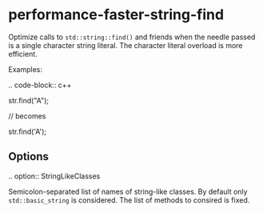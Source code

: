performance-faster-string-find
==============================

Optimize calls to `std::string::find()` and friends when the needle
passed is a single character string literal. The character literal
overload is more efficient.

Examples:

.. code-block:: c++

str.find("A");

// becomes

str.find('A');

Options
-------

.. option:: StringLikeClasses

Semicolon-separated list of names of string-like classes. By default
only `std::basic_string` is considered. The list of methods to consired
is fixed.
